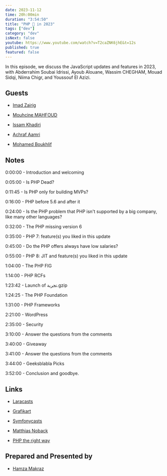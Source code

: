```yaml
---
date: 2023-11-12
time: 20h:00min
duration: "3:54:50"
title: "PHP 🐘 in 2023"
tags: ["dev"]
category: "dev"
isNext: false
youtube: https://www.youtube.com/watch?v=T2caZNK6jhE&t=12s
published: true
featured: false
---
```


In this episode, we discuss the JavaScript updates and features in 2023, with Abderrahim Soubai Idrissi, Ayoub Alouane, Wassim CHEGHAM, Mouad Sidqi, Niima  Chigr, and Youssouf El Azizi.

## Guests

- [Imad Zairig](https://twitter.com/zairigimad)

- [Mouhcine MAHFOUD](https://twitter.com/MouhcineMahfoud)

- [Issam Khadiri](https://www.linkedin.com/in/issam-khadiri-30a31659/)

- [Achraf Aamri](linkedin.com/in/achrafaamri/)

- [Mohamed Boukhlif](https://twitter.com/b0ndif)

## Notes

0:00:00 - Introduction and welcoming

0:05:00 - Is PHP Dead?

0:11:45 - Is PHP only for building MVPs?

0:16:00 - PHP before 5.6 and after it

0:24:00 - Is the PHP problem that PHP isn't supported by a big company, like many other languages?

0:32:00 - The PHP missing version 6

0:35:00 - PHP 7: feature(s) you liked in this update

0:45:00 - Do the PHP offers always have low salaries?

0:55:00 - PHP 8: JIT and feature(s) you liked in this update

1:04:00 - The PHP FIG

1:14:00 - PHP RCFs

1:23:42 - Launch of تجربة.gzip

1:24:25 - The PHP Foundation

1:31:00 - PHP Frameworks

2:21:00 - WordPress

2:35:00 - Security

3:10:00 - Answer the questions from the comments

3:40:00 - Giveaway

3:41:00 - Answer the questions from the comments

3:44:00 - Geeksblabla Picks

3:52:00 - Conclusion and goodbye.

## Links

- [Laracasts](https://laracasts.com/)

- [Grafikart](https://www.youtube.com/c/grafikart)

- [Symfonycasts](https://symfonycasts.com/)

- [Matthias Noback](https://matthiasnoback.nl/)

- [PHP the right way](https://phptherightway.com/)


## Prepared and Presented by

- [Hamza Makraz](https://twitter.com/makraz_hamza)
